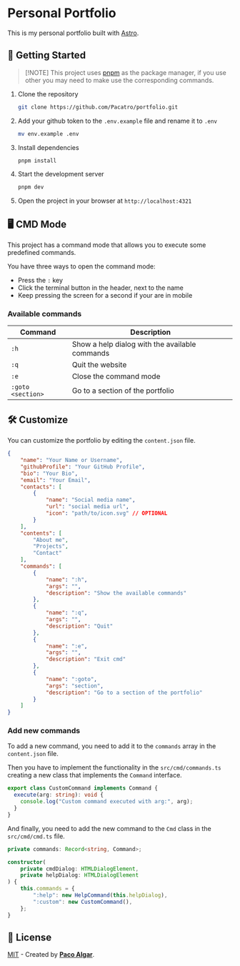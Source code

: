 # Personal Portfolio

This is my personal portfolio built with [Astro](https://astro.build/).

## 🚀 Getting Started

> [!NOTE] This project uses [pnpm](https://pnpm.io/) as the package manager, if you use other you may need to make use the corresponding commands.

1. Clone the repository

    ```bash
    git clone https://github.com/Pacatro/portfolio.git
    ```

2. Add your github token to the `.env.example` file and rename it to `.env`

    ```bash
    mv env.example .env
    ```

3. Install dependencies

    ```bash
    pnpm install
    ```

4. Start the development server

    ```bash
    pnpm dev
    ```

5. Open the project in your browser at `http://localhost:4321`

## 🖥️ CMD Mode

This project has a command mode that allows you to execute some predefined commands.

You have three ways to open the command mode:

- Press the `:` key
- Click the terminal button in the header, next to the name
- Keep pressing the screen for a second if your are in mobile

### Available commands

| Command | Description |
| --- | --- |
| `:h` | Show a help dialog with the available commands |
| `:q` | Quit the website |
| `:e` | Close the command mode |
| `:goto <section>` | Go to a section of the portfolio |

## 🛠️ Customize

You can customize the portfolio by editing the `content.json` file.

```json
{
    "name": "Your Name or Username",
    "githubProfile": "Your GitHub Profile",
    "bio": "Your Bio",
    "email": "Your Email",
    "contacts": [
        {
            "name": "Social media name",
            "url": "social media url",
            "icon": "path/to/icon.svg" // OPTIONAL
        }
    ],
    "contents": [
        "About me",
        "Projects",
        "Contact"
    ],
    "commands": [
        {
            "name": ":h",
            "args": "",
            "description": "Show the available commands"
        },
        {
            "name": ":q",
            "args": "",
            "description": "Quit"
        },
        {
            "name": ":e",
            "args": "",
            "description": "Exit cmd"
        },
        {
            "name": ":goto",
            "args": "section",
            "description": "Go to a section of the portfolio"
        }
    ]
}
```

### Add new commands

To add a new command, you need to add it to the `commands` array in the `content.json` file.

Then you have to implement the functionality in the `src/cmd/commands.ts` creating a new class that implements the `Command` interface.

```typescript
export class CustomCommand implements Command {
  execute(arg: string): void {
    console.log("Custom command executed with arg:", arg);
  }
}
```

And finally, you need to add the new command to the `Cmd` class in the `src/cmd/cmd.ts` file.

```typescript
private commands: Record<string, Command>;

constructor(
    private cmdDialog: HTMLDialogElement,
    private helpDialog: HTMLDialogElement
) {
    this.commands = {
        ":help": new HelpCommand(this.helpDialog),
        ":custom": new CustomCommand(),
    };
}
```

## 🔑 License

[MIT](LICENSE) - Created by [**Paco Algar**](https://github.com/Pacatro).
